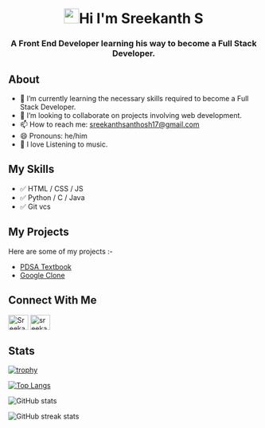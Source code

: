 <h1 align="center"> <img src="https://raw.githubusercontent.com/MartinHeinz/MartinHeinz/master/wave.gif" width="30px">Hi I'm Sreekanth S</h1>

<h3 align="center">A Front End Developer learning his way to become a Full Stack Developer.</h3>


## About
- 🌱 I’m currently learning the necessary skills required to become a Full Stack Developer.
- 👯 I’m looking to collaborate on projects involving web development. 
- 📫 How to reach me: sreekanthsanthosh17@gmail.com 
- 😄 Pronouns: he/him 
- 🎵 I love Listening to music.

## My Skills
- ✅️ HTML / CSS / JS
- ✅️ Python / C / Java
- ✅️ Git vcs


## My Projects
Here are some of my projects :- <br>
- [PDSA Textbook](https://www.github.com/sreekanths-24/PDSA-Textbook)
- [Google Clone](https://www.github.com/sreekanths-24/google-clone)

## Connect With Me
<p align="left">
<a href="https://twitter.com/_Sreekanth_S_/" target="blank"><img align="center" src="https://raw.githubusercontent.com/rahuldkjain/github-profile-readme-generator/master/src/images/icons/Social/twitter.svg" alt="Sreekanth's twitter link" height="30" width="40" /></a>
<a href="https://www.linkedin.com/in/sreekanth-s-663418232" target="blank"><img align="center" src="https://raw.githubusercontent.com/rahuldkjain/github-profile-readme-generator/master/src/images/icons/Social/linked-in-alt.svg" alt="sreekanth's linkedin profile" height="30" width="40" /></a>
</p>





## Stats

[![trophy](https://github-profile-trophy.vercel.app/?username=sreekanths-24&theme=radical)](https://github.com/ryo-ma/github-profile-trophy)

[![Top Langs](https://github-readme-stats.vercel.app/api/top-langs/?username=sreekanths-24&layout=compact&theme=radical)](https://github.com/anuraghazra/github-readme-stats)

![GitHub stats](https://github-readme-stats.vercel.app/api?username=sreekanths-24&show_icons=true&theme=radical)  


![GitHub streak stats](https://github-readme-streak-stats.herokuapp.com/?user=sreekanths-24&theme=radical)  

